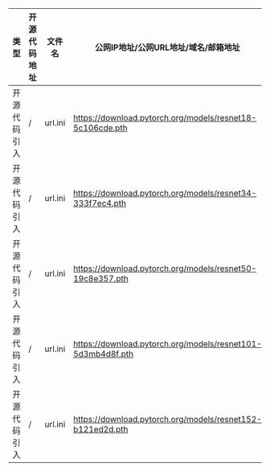 
| 类型 | 开源代码地址 | 文件名 | 公网IP地址/公网URL地址/域名/邮箱地址 | 用途说明 |
| ---- | ------------ | ------ | ------------------------------------ | -------- |
|开源代码引入|/|url.ini|https://download.pytorch.org/models/resnet18-5c106cde.pth|下载权重|
|开源代码引入|/|url.ini|https://download.pytorch.org/models/resnet34-333f7ec4.pth|下载权重|
|开源代码引入|/|url.ini|https://download.pytorch.org/models/resnet50-19c8e357.pth|下载权重|
|开源代码引入|/|url.ini|https://download.pytorch.org/models/resnet101-5d3mb4d8f.pth|下载权重|
|开源代码引入|/|url.ini|https://download.pytorch.org/models/resnet152-b121ed2d.pth|下载权重|

